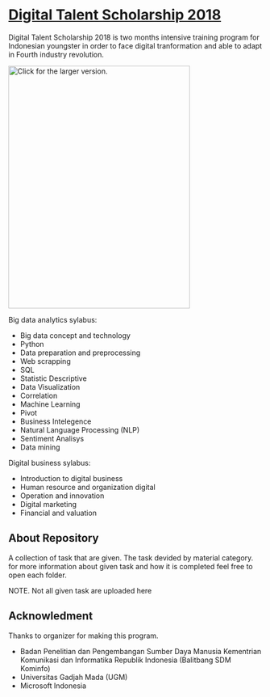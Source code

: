 # [Digital Talent Scholarship 2018](https://digitalent.kominfo.go.id)

Digital Talent Scholarship 2018 is two months intensive training program for Indonesian youngster in order to face digital tranformation and able to adapt in Fourth industry revolution.

<a href="https://drive.google.com/uc?export=view&id=1Owhv2goGaSvumFartzJGbUelEFJctsoS"><img src="https://drive.google.com/uc?export=view&id=1Owhv2goGaSvumFartzJGbUelEFJctsoS" style="width: 360px; max-width: 100%; height: 480;" title="Click for the larger version." /></a>

Big data analytics sylabus:

- Big data concept and technology
- Python 
- Data preparation and preprocessing
- Web scrapping
- SQL
- Statistic Descriptive 
- Data Visualization
- Correlation
- Machine Learning
- Pivot
- Business Intelegence
- Natural Language Processing (NLP)
- Sentiment Analisys
- Data mining

Digital business sylabus:

- Introduction to digital business
- Human resource and organization digital
- Operation and innovation
- Digital marketing
- Financial and valuation

## About Repository

A collection of task that are given. The task devided by material category. for more information about given task and how it is completed feel free to open each folder.

NOTE. Not all given task are uploaded here

## Acknowledment

Thanks to organizer for making this program.

- Badan Penelitian dan Pengembangan Sumber Daya Manusia Kementrian Komunikasi dan Informatika Republik Indonesia (Balitbang SDM Kominfo)
- Universitas Gadjah Mada (UGM)
- Microsoft Indonesia
